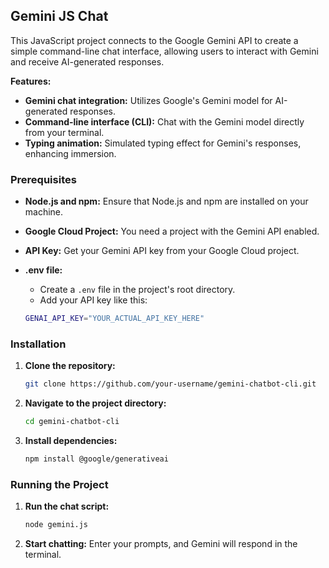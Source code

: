 ## Gemini JS Chat

This JavaScript project connects to the Google Gemini API to create a simple command-line chat interface, allowing users to interact with Gemini and receive AI-generated responses.

**Features:**

- **Gemini chat integration:** Utilizes Google's Gemini model for AI-generated responses.
- **Command-line interface (CLI):** Chat with the Gemini model directly from your terminal.
- **Typing animation:** Simulated typing effect for Gemini's responses, enhancing immersion.

### Prerequisites

- **Node.js and npm:** Ensure that Node.js and npm are installed on your machine.
- **Google Cloud Project:** You need a project with the Gemini API enabled.
- **API Key:** Get your Gemini API key from your Google Cloud project.
- **.env file:**
    - Create a `.env` file in the project's root directory.
    - Add your API key like this:

    ```bash
    GENAI_API_KEY="YOUR_ACTUAL_API_KEY_HERE"
    ```

### Installation

1. **Clone the repository:**
   ```bash
   git clone https://github.com/your-username/gemini-chatbot-cli.git
   ```

2. **Navigate to the project directory:**
   ```bash
   cd gemini-chatbot-cli
   ```

3. **Install dependencies:**
   ```bash
   npm install @google/generativeai
   ```

### Running the Project

1. **Run the chat script:**
   ```bash
   node gemini.js
   ```

2. **Start chatting:** Enter your prompts, and Gemini will respond in the terminal.
